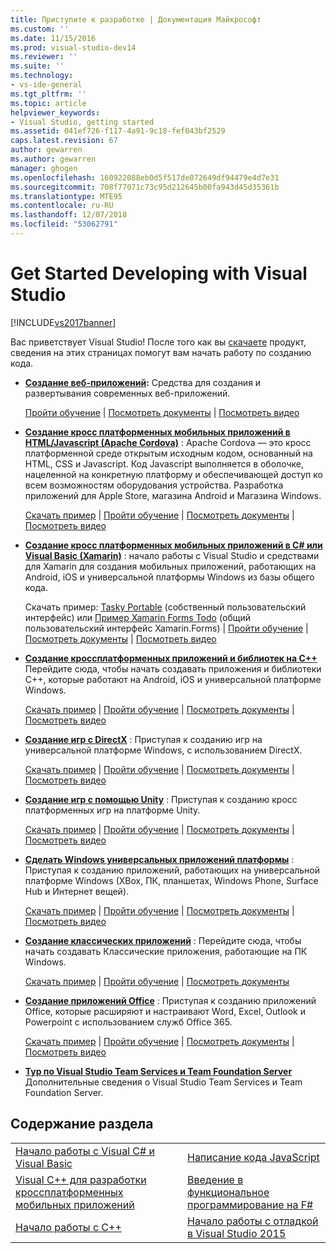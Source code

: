 ```yaml
---
title: Приступите к разработке | Документация Майкрософт
ms.custom: ''
ms.date: 11/15/2016
ms.prod: visual-studio-dev14
ms.reviewer: ''
ms.suite: ''
ms.technology:
- vs-ide-general
ms.tgt_pltfrm: ''
ms.topic: article
helpviewer_keywords:
- Visual Studio, getting started
ms.assetid: 041ef726-f117-4a91-9c18-fef043bf2529
caps.latest.revision: 67
author: gewarren
ms.author: gewarren
manager: ghogen
ms.openlocfilehash: 160922088eb0d5f517de072649df94479e4d7e31
ms.sourcegitcommit: 708f77071c73c95d212645b00fa943d45d35361b
ms.translationtype: MTE95
ms.contentlocale: ru-RU
ms.lasthandoff: 12/07/2018
ms.locfileid: "53062791"
---
```

# <a name="get-started-developing-with-visual-studio"></a>Get Started Developing with Visual Studio
[!INCLUDE[vs2017banner](../includes/vs2017banner.md)]

Вас приветствует Visual Studio! После того как вы [скачаете](http://www.visualstudio.com/community) продукт, сведения на этих страницах помогут вам начать работу по созданию кода.

-   **[Создание веб-приложений](https://www.visualstudio.com/features/modern-web-tooling-vs):** Средства для создания и развертывания современных веб-приложений.

     [Пройти обучение](https://docs.asp.net/en/latest/tutorials/your-first-aspnet-application.html) | [Посмотреть документы](https://docs.asp.net/) | [Посмотреть видео](http://www.asp.net/vnext)

-   **[Создание кросс платформенных мобильных приложений в HTML/Javascript (Apache Cordova)](http://taco.visualstudio.com/docs/get-started-first-mobile-app/)**  : Apache Cordova — это кросс платформенной среде открытым исходным кодом, основанный на HTML, CSS и Javascript.  Код Javascript выполняется в оболочке, нацеленной на конкретную платформу и обеспечивающей доступ ко всем возможностям оборудования устройства. Разработка приложений для Apple Store, магазина Android и Магазина Windows.

     [Скачать пример](https://github.com/Microsoft/cordova-samples/tree/master/todo-angularjs) | [Пройти обучение](http://taco.visualstudio.com/docs/get-started-first-mobile-app/) | [Посмотреть документы](http://taco.visualstudio.com/docs/get-started-vs-tools-apache-cordova/) | [Посмотреть видео](https://channel9.msdn.com/Blogs/Seth-Juarez/Getting-Started-with-Apache-Cordova-in-Visual-Studio)

-   **[Создание кросс платформенных мобильных приложений в C# или Visual Basic (Xamarin)](../cross-platform/visual-studio-and-xamarin.md)**  : начало работы с Visual Studio и средствами для Xamarin для создания мобильных приложений, работающих на Android, iOS и универсальной платформы Windows из базы общего кода.

     Скачать пример: [Tasky Portable](http://developer.xamarin.com/samples/mobile/TaskyPortable/) (собственный пользовательский интерфейс) или [Пример Xamarin Forms Todo](https://github.com/xamarin/xamarin-forms-samples/tree/master/Todo) (общий пользовательский интерфейс Xamarin.Forms) | [Пройти обучение](https://msdn.microsoft.com/library/dn879698\(v=vs.140\).aspx) | [Посмотреть документы](https://msdn.microsoft.com/library/mt299001.aspx) | [Посмотреть видео](https://channel9.msdn.com/Series/Cross-Platform-Development-with-Xamarin--Visual-Studio/01)

-   **[Создание кроссплатформенных приложений и библиотек на C++](https://www.visualstudio.com/explore/cplusplus-mdd-vs.aspx)** Перейдите сюда, чтобы начать создавать приложения и библиотеки C++, которые работают на Android, iOS и универсальной платформе Windows.

     [Скачать пример](https://code.msdn.microsoft.com/MoreTeaPots-Android-a9bd8549) | [Пройти обучение](https://msdn.microsoft.com/library/dn707595.aspx) | [Посмотреть документы](https://msdn.microsoft.com/library/dn707591.aspx) | [Посмотреть видео](https://channel9.msdn.com/Series/ConnectOn-Demand/239)

-   **[Создание игр с DirectX](https://msdn.microsoft.com/library/windows/desktop/ee663274\(v=vs.85\).aspx)**  : Приступая к созданию игр на универсальной платформе Windows, с использованием DirectX.

     [Скачать пример](https://msdn.microsoft.com/library/windows/desktop/bb153300\(v=vs.85\).aspx) | [Пройти обучение](https://msdn.microsoft.com/library/windows/desktop/bb153264\(v=vs.85\).aspx) | [Посмотреть документы](https://msdn.microsoft.com/library/windows/desktop/ee663274\(v=vs.85\).aspx) | [Посмотреть видео](https://channel9.msdn.com/Series/Introduction-to-C-and-DirectX-Game-Development/01)

-   **[Создание игр с помощью Unity](../cross-platform/visual-studio-tools-for-unity.md)**  : Приступая к созданию кросс платформенных игр на платформе Unity.

     [Скачать пример](http://unity3d.com/learn/resources/downloads) | [Пройти обучение](http://unity3d.com/learn/tutorials/projects/roll-ball-tutorial) | [Посмотреть документы](https://msdn.microsoft.com/library/dn940019\(v=vs.140\).aspx) | [Посмотреть видео](https://www.youtube.com/playlist?list=PLReL099Y5nRfseAg0k1SJOlpqdcsDs8Em)

-   **[Сделать Windows универсальных приложений платформы](https://dev.windows.com/windows-apps)**  : Приступая к созданию приложений, работающих на универсальной платформе Windows (XBox, ПК, планшетах, Windows Phone, Surface Hub и Интернет вещей).

     [Скачать пример](https://github.com/Microsoft/Windows-universal-samples) | [Пройти обучение](https://msdn.microsoft.com/library/windows/apps/dn765018.aspx) | [Посмотреть документы](https://dev.windows.com) | [Посмотреть видео](https://channel9.msdn.com/Blogs/One-Dev-Minute/Getting-started-with-Windows-10)

-   **[Создание классических приложений](https://dev.windows.com/desktop)**  : Перейдите сюда, чтобы начать создавать Классические приложения, работающие на ПК Windows.

     [Скачать пример](https://github.com/microsoft/windows-classic-samples) | [Пройти обучение](https://msdn.microsoft.com/library/dd492171.aspx) | [Посмотреть документы](https://dev.windows.com/desktop)

-   **[Создание приложений Office](https://msdn.microsoft.com/library/fp161347.aspx)**  : Приступая к созданию приложений Office, которые расширяют и настраивают Word, Excel, Outlook и Powerpoint с использованием служб Office 365.

     [Скачать пример](https://code.msdn.microsoft.com/office365/) | [Пройти обучение](http://dev.office.com/getting-started/office365apis) | [Посмотреть документы](https://msdn.microsoft.com/office/aa905340.aspx) | [Посмотреть видео](http://dev.office.com/videos)

-   **[Тур по Visual Studio Team Services и Team Foundation Server](https://www.visualstudio.com/products/visual-studio-team-services-vs)**  Дополнительные сведения о Visual Studio Team Services и Team Foundation Server.

## <a name="in-this-section"></a>Содержание раздела

|||
|-|-|
|[Начало работы с Visual C# и Visual Basic](../ide/getting-started-with-visual-csharp-and-visual-basic.md)|[Написание кода JavaScript](http://msdn.microsoft.com/library/cte3c772\(v=vs.94\).aspx)|
|[Visual C++ для разработки кроссплатформенных мобильных приложений](../cross-platform/visual-cpp-for-cross-platform-mobile-development.md)|[Введение в функциональное программирование на F#](http://msdn.microsoft.com/library/vstudio/dd233147.aspx)|
|[Начало работы с C++](../ide/getting-started-with-cpp-in-visual-studio.md)|[Начало работы с отладкой в Visual Studio 2015](../ide/getting-started-with-debugging-in-visual-studio-2015.md)|
